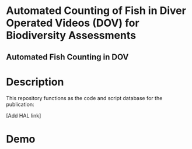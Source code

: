 # Automated Counting of Fish in Diver Operated Videos (DOV) for Biodiversity Assessments
## Automated Fish Counting in DOV


# Description
This repository functions as the code and script database for the publication:

[Add HAL link]


# Demo
